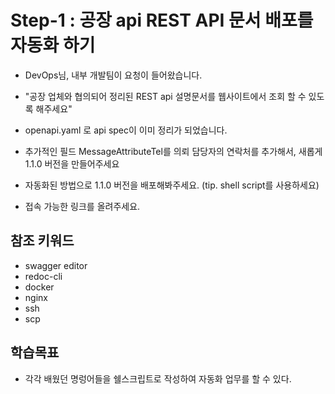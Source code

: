 # Step-1 : 공장 api REST API 문서 배포를 자동화 하기

- DevOps님, 내부 개발팀이 요청이 들어왔습니다.
- "공장 업체와 협의되어 정리된 REST api 설명문서를 웹사이트에서 조회 할 수 있도록 해주세요" 

- openapi.yaml 로 api spec이 이미 정리가 되었습니다. 
- 추가적인 필드 MessageAttributeTel를 의뢰 담당자의 연락처를 추가해서, 새롭게 1.1.0 버전을 만들어주세요   
- 자동화된 방법으로 1.1.0 버전을 배포해봐주세요. (tip. shell script를 사용하세요)
- 접속 가능한 링크를 올려주세요. 

## 참조 키워드
- swagger editor
- redoc-cli
- docker
- nginx
- ssh
- scp

## 학습목표
- 각각 배웠던 명렁어들을 쉘스크립트로 작성하여 자동화 업무를 할 수 있다.